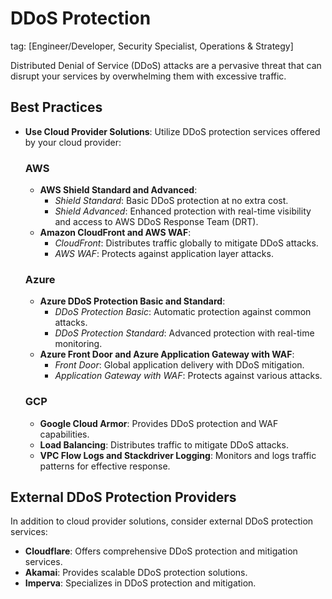 # DDoS Protection
tag: [Engineer/Developer, Security Specialist, Operations & Strategy]

Distributed Denial of Service (DDoS) attacks are a pervasive threat that can disrupt your services by overwhelming them with excessive traffic.

## Best Practices

- **Use Cloud Provider Solutions**: Utilize DDoS protection services offered by your cloud provider:

    ### AWS
    - **AWS Shield Standard and Advanced**:
        - *Shield Standard*: Basic DDoS protection at no extra cost.
        - *Shield Advanced*: Enhanced protection with real-time visibility and access to AWS DDoS Response Team (DRT).
    - **Amazon CloudFront and AWS WAF**:
        - *CloudFront*: Distributes traffic globally to mitigate DDoS attacks.
        - *AWS WAF*: Protects against application layer attacks.

    ### Azure
    - **Azure DDoS Protection Basic and Standard**:
        - *DDoS Protection Basic*: Automatic protection against common attacks.
        - *DDoS Protection Standard*: Advanced protection with real-time monitoring.
    - **Azure Front Door and Azure Application Gateway with WAF**:
        - *Front Door*: Global application delivery with DDoS mitigation.
        - *Application Gateway with WAF*: Protects against various attacks.

    ### GCP
    - **Google Cloud Armor**: Provides DDoS protection and WAF capabilities.
    - **Load Balancing**: Distributes traffic to mitigate DDoS attacks.
    - **VPC Flow Logs and Stackdriver Logging**: Monitors and logs traffic patterns for effective response.

## External DDoS Protection Providers

In addition to cloud provider solutions, consider external DDoS protection services:

- **Cloudflare**: Offers comprehensive DDoS protection and mitigation services.
- **Akamai**: Provides scalable DDoS protection solutions.
- **Imperva**: Specializes in DDoS protection and mitigation.
